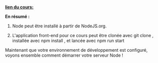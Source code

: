 [**lien du cours:**](https://openclassrooms.com/fr/courses/6390246-passez-au-full-stack-avec-node-js-express-et-mongodb/6466206-configurez-votre-environnement-de-developpement)

**En résumé :**
1. Node peut être installé à partir de NodeJS.org.

2. L'application front-end pour ce cours peut être clonée avec  git clone  , installée avec  npm install  , et lancée avec  npm run start

Maintenant que votre environnement de développement est configuré, voyons ensemble comment démarrer votre serveur Node ! 